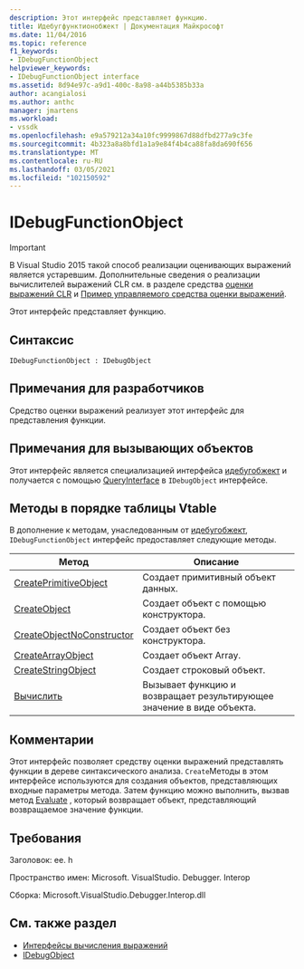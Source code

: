 ```yaml
---
description: Этот интерфейс представляет функцию.
title: Идебугфунктионобжект | Документация Майкрософт
ms.date: 11/04/2016
ms.topic: reference
f1_keywords:
- IDebugFunctionObject
helpviewer_keywords:
- IDebugFunctionObject interface
ms.assetid: 8d94e97c-a9d1-400c-8a98-a44b5385b33a
author: acangialosi
ms.author: anthc
manager: jmartens
ms.workload:
- vssdk
ms.openlocfilehash: e9a579212a34a10fc9999867d88dfbd277a9c3fe
ms.sourcegitcommit: 4b323a8a8bfd1a1a9e84f4b4ca88fa8da690f656
ms.translationtype: MT
ms.contentlocale: ru-RU
ms.lasthandoff: 03/05/2021
ms.locfileid: "102150592"
---
```

# <a name="idebugfunctionobject"></a>IDebugFunctionObject
> [!IMPORTANT]
> В Visual Studio 2015 такой способ реализации оценивающих выражений является устаревшим. Дополнительные сведения о реализации вычислителей выражений CLR см. в разделе средства [оценки выражений CLR](https://github.com/Microsoft/ConcordExtensibilitySamples/wiki/CLR-Expression-Evaluators) и [Пример управляемого средства оценки выражений](https://github.com/Microsoft/ConcordExtensibilitySamples/wiki/Managed-Expression-Evaluator-Sample).

 Этот интерфейс представляет функцию.

## <a name="syntax"></a>Синтаксис

```
IDebugFunctionObject : IDebugObject
```

## <a name="notes-for-implementers"></a>Примечания для разработчиков
 Средство оценки выражений реализует этот интерфейс для представления функции.

## <a name="notes-for-callers"></a>Примечания для вызывающих объектов
 Этот интерфейс является специализацией интерфейса [идебугобжект](../../../extensibility/debugger/reference/idebugobject.md) и получается с помощью [QueryInterface](/cpp/atl/queryinterface) в `IDebugObject` интерфейсе.

## <a name="methods-in-vtable-order"></a>Методы в порядке таблицы Vtable
 В дополнение к методам, унаследованным от [идебугобжект](../../../extensibility/debugger/reference/idebugobject.md), `IDebugFunctionObject` интерфейс предоставляет следующие методы.

|Метод|Описание|
|------------|-----------------|
|[CreatePrimitiveObject](../../../extensibility/debugger/reference/idebugfunctionobject-createprimitiveobject.md)|Создает примитивный объект данных.|
|[CreateObject](../../../extensibility/debugger/reference/idebugfunctionobject-createobject.md)|Создает объект с помощью конструктора.|
|[CreateObjectNoConstructor](../../../extensibility/debugger/reference/idebugfunctionobject-createobjectnoconstructor.md)|Создает объект без конструктора.|
|[CreateArrayObject](../../../extensibility/debugger/reference/idebugfunctionobject-createarrayobject.md)|Создает объект Array.|
|[CreateStringObject](../../../extensibility/debugger/reference/idebugfunctionobject-createstringobject.md)|Создает строковый объект.|
|[Вычислить](../../../extensibility/debugger/reference/idebugfunctionobject-evaluate.md)|Вызывает функцию и возвращает результирующее значение в виде объекта.|

## <a name="remarks"></a>Комментарии
 Этот интерфейс позволяет средству оценки выражений представлять функции в дереве синтаксического анализа. `Create`Методы в этом интерфейсе используются для создания объектов, представляющих входные параметры метода. Затем функцию можно выполнить, вызвав метод [Evaluate](../../../extensibility/debugger/reference/idebugfunctionobject-evaluate.md) , который возвращает объект, представляющий возвращаемое значение функции.

## <a name="requirements"></a>Требования
 Заголовок: ee. h

 Пространство имен: Microsoft. VisualStudio. Debugger. Interop

 Сборка: Microsoft.VisualStudio.Debugger.Interop.dll

## <a name="see-also"></a>См. также раздел
- [Интерфейсы вычисления выражений](../../../extensibility/debugger/reference/expression-evaluation-interfaces.md)
- [IDebugObject](../../../extensibility/debugger/reference/idebugobject.md)
